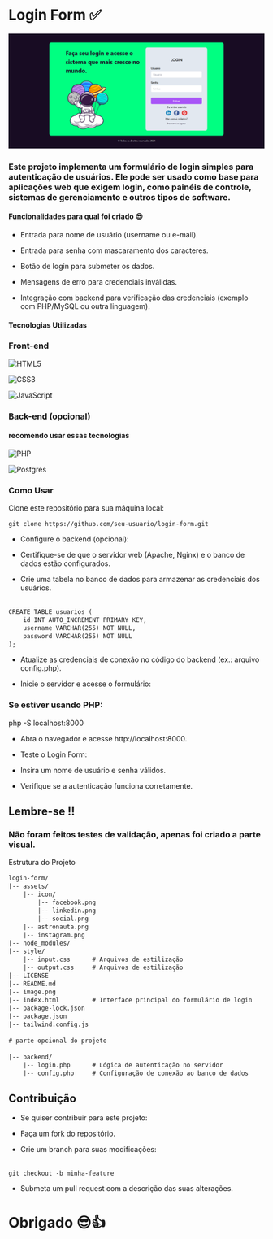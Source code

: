
# Login Form ✅

![Exemplo de Formulário de Login](image.png)


### Este projeto implementa um formulário de login simples para autenticação de usuários. Ele pode ser usado como base para aplicações web que exigem login, como painéis de controle, sistemas de gerenciamento e outros tipos de software.

#### Funcionalidades para qual foi criado 😎

- Entrada para nome de usuário (username ou e-mail).

- Entrada para senha com mascaramento dos caracteres.

- Botão de login para submeter os dados.

- Mensagens de erro para credenciais inválidas.

- Integração com backend para verificação das credenciais (exemplo com PHP/MySQL ou outra linguagem).

#### Tecnologias Utilizadas

### Front-end

![HTML5](https://img.shields.io/badge/html5-%23E34F26.svg?style=for-the-badge&logo=html5&logoColor=white)

![CSS3](https://img.shields.io/badge/css3-%231572B6.svg?style=for-the-badge&logo=css3&logoColor=white)

![JavaScript](https://img.shields.io/badge/javascript-%23323330.svg?style=for-the-badge&logo=javascript&logoColor=%23F7DF1E)

### Back-end (opcional)

#### recomendo usar essas tecnologias

![PHP](https://img.shields.io/badge/php-%23777BB4.svg?style=for-the-badge&logo=php&logoColor=white)

![Postgres](https://img.shields.io/badge/postgres-%23316192.svg?style=for-the-badge&logo=postgresql&logoColor=white)


### Como Usar

Clone este repositório para sua máquina local:

```
git clone https://github.com/seu-usuario/login-form.git

```

- Configure o backend (opcional):

- Certifique-se de que o servidor web (Apache, Nginx) e o banco de dados estão configurados.

- Crie uma tabela no banco de dados para armazenar as credenciais dos usuários.

```

CREATE TABLE usuarios (
    id INT AUTO_INCREMENT PRIMARY KEY,
    username VARCHAR(255) NOT NULL,
    password VARCHAR(255) NOT NULL
);

```

- Atualize as credenciais de conexão no código do backend (ex.: arquivo config.php).

- Inicie o servidor e acesse o formulário:

### Se estiver usando PHP:

php -S localhost:8000

- Abra o navegador e acesse http://localhost:8000.

- Teste o Login Form:

- Insira um nome de usuário e senha válidos.

- Verifique se a autenticação funciona corretamente.


## Lembre-se !!

### Não foram feitos testes de validação, apenas foi criado a parte  visual.

Estrutura do Projeto

```
login-form/
|-- assets/
    |-- icon/
        |-- facebook.png
        |-- linkedin.png
        |-- social.png
    |-- astronauta.png
    |-- instagram.png
|-- node_modules/
|-- style/
    |-- input.css      # Arquivos de estilização
    |-- output.css     # Arquivos de estilização
|-- LICENSE
|-- README.md
|-- image.png
|-- index.html         # Interface principal do formulário de login
|-- package-lock.json          
|-- package.json
|-- tailwind.config.js

# parte opcional do projeto

|-- backend/
    |-- login.php      # Lógica de autenticação no servidor
    |-- config.php     # Configuração de conexão ao banco de dados

```
## Contribuição

* Se quiser contribuir para este projeto:

- Faça um fork do repositório.

- Crie um branch para suas modificações:

```

git checkout -b minha-feature

```

- Submeta um pull request com a descrição das suas alterações.


# Obrigado 😎👍





